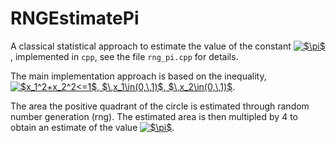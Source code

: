 # RNGEstimatePi

A classical statistical approach to estimate the value of the constant <a href="https://www.codecogs.com/eqnedit.php?latex=$\pi$" target="_blank"><img src="https://latex.codecogs.com/gif.latex?$\pi$" title="$\pi$" /></a>, implemented in `cpp`, see the file `rng_pi.cpp` for details.

The main implementation approach is based on the inequality,
<a href="https://www.codecogs.com/eqnedit.php?latex=$x_1^2&plus;x_2^2<=1$,&space;$\,x_1\in(0,\,1)$,&space;$\,x_2\in(0,\,1)$" target="_blank"><img src="https://latex.codecogs.com/gif.latex?$x_1^2&plus;x_2^2<=1$,&space;$\,x_1\in(0,\,1)$,&space;$\,x_2\in(0,\,1)$" title="$x_1^2+x_2^2<=1$, $\,x_1\in(0,\,1)$, $\,x_2\in(0,\,1)$" /></a>.

The area the positive quadrant of the circle is estimated through random number generation (rng). The estimated area is then multipled by 4 to obtain an estimate of the value <a href="https://www.codecogs.com/eqnedit.php?latex=$\pi$" target="_blank"><img src="https://latex.codecogs.com/gif.latex?$\pi$" title="$\pi$" /></a>.
